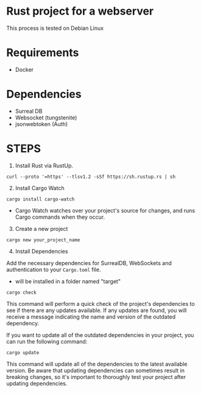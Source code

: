 # Rust project for a webserver

This process is tested on Debian Linux

# Requirements

- Docker

# Dependencies

- Surreal DB
- Websocket (tungstenite)
- jsonwebtoken (Auth)

# STEPS

1. Install Rust via RustUp.

```
curl --proto '=https' --tlsv1.2 -sSf https://sh.rustup.rs | sh
```

2. Install Cargo Watch

```
cargo install cargo-watch
```

- Cargo Watch watches over your project's source for changes, and runs Cargo commands when they occur.

3. Create a new project

```
cargo new your_project_name
```

4. Install Dependencies

Add the necessary dependencies for SurrealDB, WebSockets and authentication to your ```Cargo.toml``` file.

- will be installed in a folder named "target"

```
cargo check
```

This command will perform a quick check of the project's dependencies to see if there are any updates available.
If any updates are found, you will receive a message indicating the name and version of the outdated dependency.

If you want to update all of the outdated dependencies in your project, you can run the following command:

```
cargo update
```

This command will update all of the dependencies to the latest available version.
Be aware that updating dependencies can sometimes result in breaking changes,
so it's important to thoroughly test your project after updating dependencies.
